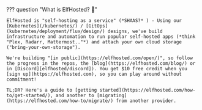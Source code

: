 ??? question "What is ElfHosted? :elf:"

    ElfHosted is "self-hosting as a service" (*SHAAS?* ) - Using our [Kubernetes](/kubernetes/) / [GitOps](kubernetes/deployment/flux/design/) designs, we've build infrastructure and automation to run popular self-hosted apps (*think "Plex, Radarr, Mattermost.."*) and attach your own cloud storage ("bring-your-own-storage").

    We're building "[in public](https://elfhosted.com/open/)", so follow the progress in the repos, the [blog](https://elfhosted.com/blog/) or in [Discord][elfhosted/discord]). You get $10 free credit when you [sign up](https://elfhosted.com), so you can play around without commitment!

    TL;DR? Here's a guide to [getting started](https://elfhosted.com/how-to/get-started/), and another to [migrating](https://elfhosted.com/how-to/migrate/) from another provider.
